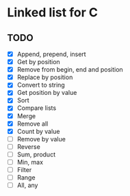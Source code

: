 # Linked list for C

## TODO
- [x] Append, prepend, insert
- [x] Get by position
- [x] Remove from begin, end and position
- [x] Replace by position
- [x] Convert to string
- [x] Get position by value
- [x] Sort
- [x] Compare lists
- [x] Merge
- [x] Remove all
- [x] Count by value
- [ ] Remove by value
- [ ] Reverse
- [ ] Sum, product
- [ ] Min, max
- [ ] Filter
- [ ] Range
- [ ] All, any